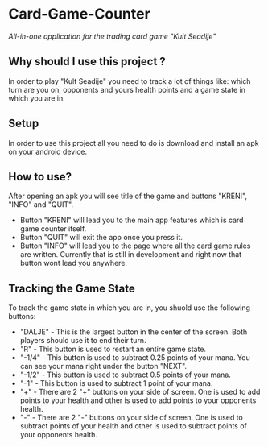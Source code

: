 # Card-Game-Counter
_All-in-one application for the trading card game "Kult Seadije"_

## Why should I use this project ?
In order to play "Kult Seadije" you need to track a lot of things like: which turn are you on, opponents and yours health points and a game state in which you are in.

## Setup
In order to use this project all you need to do is download and install an apk on your android device.
## How to use?
After opening an apk you will see title of the game and buttons "KRENI", "INFO" and "QUIT".
- Button "KRENI" will lead you to the main app features which is card game counter itself.
- Button "QUIT" will exit the app once you press it.
- Button "INFO" will lead you to the page where all the card game rules are written. Currently that is still in development and right now that button wont lead you anywhere.

## Tracking the Game State
To track the game state in which you are in, you shuold use the following buttons:
- "DALJE" - This is the largest button in the center of the screen. Both players should use it to end their turn.
- "R" - This button is used to restart an entire game state.
-  "-1/4" - This button is used to subtract 0.25 points of your mana. You can see your mana right under the button "NEXT".
- "-1/2" - This button is used to subtract 0.5 points of your mana.
-  "-1" - This button is used to subtract 1 point of your mana.
- "+" - There are 2 "+" buttons on your side of screen. One is used to add points to your health and other is used to add points to your opponents health.
- "-" - There are 2 "-" buttons on your side of screen. One is used to subtract points of your health and other is used to subtract points of your opponents health.
